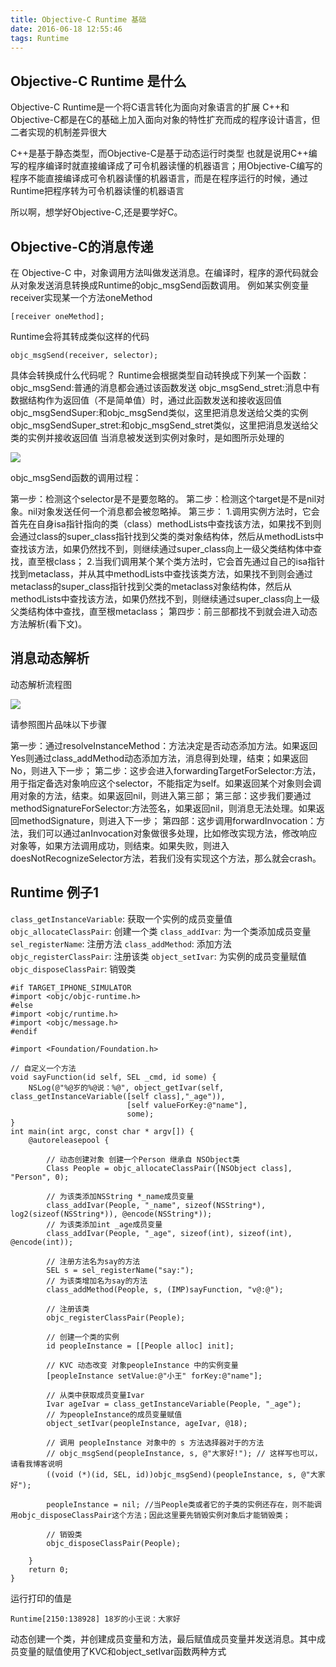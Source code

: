 ```yaml
---
title: Objective-C Runtime 基础
date: 2016-06-18 12:55:46
tags: Runtime
---
```


## Objective-C Runtime 是什么

Objective-C Runtime是一个将C语言转化为面向对象语言的扩展
C++和Objective-C都是在C的基础上加入面向对象的特性扩充而成的程序设计语言，但二者实现的机制差异很大
<!--more-->

C++是基于静态类型，而Objective-C是基于动态运行时类型
也就是说用C++编写的程序编译时就直接编译成了可令机器读懂的机器语言；用Objective-C编写的程序不能直接编译成可令机器读懂的机器语言，而是在程序运行的时候，通过Runtime把程序转为可令机器读懂的机器语言

所以啊，想学好Objective-C,还是要学好C。 

## Objective-C的消息传递

在 Objective-C 中，对象调用方法叫做发送消息。在编译时，程序的源代码就会从对象发送消息转换成Runtime的objc_msgSend函数调用。
例如某实例变量receiver实现某一个方法oneMethod

	[receiver oneMethod];

Runtime会将其转成类似这样的代码

	objc_msgSend(receiver, selector);

具体会转换成什么代码呢？
Runtime会根据类型自动转换成下列某一个函数：
objc_msgSend:普通的消息都会通过该函数发送
objc_msgSend_stret:消息中有数据结构作为返回值（不是简单值）时，通过此函数发送和接收返回值
objc_msgSendSuper:和objc_msgSend类似，这里把消息发送给父类的实例
objc_msgSendSuper_stret:和objc_msgSend_stret类似，这里把消息发送给父类的实例并接收返回值
当消息被发送到实例对象时，是如图所示处理的

![](http://7xt1bu.com1.z0.glb.clouddn.com/16.png)

objc_msgSend函数的调用过程：

第一步：检测这个selector是不是要忽略的。
第二步：检测这个target是不是nil对象。nil对象发送任何一个消息都会被忽略掉。
第三步：
1.调用实例方法时，它会首先在自身isa指针指向的类（class）methodLists中查找该方法，如果找不到则会通过class的super_class指针找到父类的类对象结构体，然后从methodLists中查找该方法，如果仍然找不到，则继续通过super_class向上一级父类结构体中查找，直至根class；
2.当我们调用某个某个类方法时，它会首先通过自己的isa指针找到metaclass，并从其中methodLists中查找该类方法，如果找不到则会通过metaclass的super_class指针找到父类的metaclass对象结构体，然后从methodLists中查找该方法，如果仍然找不到，则继续通过super_class向上一级父类结构体中查找，直至根metaclass；
第四步：前三部都找不到就会进入动态方法解析(看下文)。

## 消息动态解析

动态解析流程图

![](http://7xt1bu.com1.z0.glb.clouddn.com/17.png)

请参照图片品味以下步骤

第一步：通过resolveInstanceMethod：方法决定是否动态添加方法。如果返回Yes则通过class_addMethod动态添加方法，消息得到处理，结束；如果返回No，则进入下一步；
第二步：这步会进入forwardingTargetForSelector:方法，用于指定备选对象响应这个selector，不能指定为self。如果返回某个对象则会调用对象的方法，结束。如果返回nil，则进入第三部；
第三部：这步我们要通过methodSignatureForSelector:方法签名，如果返回nil，则消息无法处理。如果返回methodSignature，则进入下一步；
第四部：这步调用forwardInvocation：方法，我们可以通过anInvocation对象做很多处理，比如修改实现方法，修改响应对象等，如果方法调用成功，则结束。如果失败，则进入doesNotRecognizeSelector方法，若我们没有实现这个方法，那么就会crash。

## Runtime 例子1

`class_getInstanceVariable`: 获取一个实例的成员变量值
`objc_allocateClassPair`: 创建一个类
`class_addIvar`: 为一个类添加成员变量
`sel_registerName`: 注册方法
`class_addMethod`: 添加方法
`objc_registerClassPair`: 注册该类
`object_setIvar`: 为实例的成员变量赋值
`objc_disposeClassPair`: 销毁类


	#if TARGET_IPHONE_SIMULATOR
	#import <objc/objc-runtime.h>
	#else
	#import <objc/runtime.h>
	#import <objc/message.h>
	#endif

	#import <Foundation/Foundation.h>

	// 自定义一个方法
	void sayFunction(id self, SEL _cmd, id some) {
	    NSLog(@"%@岁的%@说：%@", object_getIvar(self, class_getInstanceVariable([self class],"_age")),
	                          [self valueForKey:@"name"],
	                          some);
	}
	int main(int argc, const char * argv[]) {
	    @autoreleasepool {
	        
	        // 动态创建对象 创建一个Person 继承自 NSObject类
	        Class People = objc_allocateClassPair([NSObject class], "Person", 0);
	        
	        // 为该类添加NSString *_name成员变量
	        class_addIvar(People, "_name", sizeof(NSString*), log2(sizeof(NSString*)), @encode(NSString*));
	        // 为该类添加int _age成员变量
	        class_addIvar(People, "_age", sizeof(int), sizeof(int), @encode(int));
	        
	        // 注册方法名为say的方法
	        SEL s = sel_registerName("say:");
	        // 为该类增加名为say的方法
	        class_addMethod(People, s, (IMP)sayFunction, "v@:@");
	        
	        // 注册该类
	        objc_registerClassPair(People);
	        
	        // 创建一个类的实例
	        id peopleInstance = [[People alloc] init];
	        
	        // KVC 动态改变 对象peopleInstance 中的实例变量
	        [peopleInstance setValue:@"小王" forKey:@"name"];
	        
	        // 从类中获取成员变量Ivar
	        Ivar ageIvar = class_getInstanceVariable(People, "_age");
	        // 为peopleInstance的成员变量赋值
	        object_setIvar(peopleInstance, ageIvar, @18);
	        
	        // 调用 peopleInstance 对象中的 s 方法选择器对于的方法
	        // objc_msgSend(peopleInstance, s, @"大家好!"); // 这样写也可以，请看我博客说明
	        ((void (*)(id, SEL, id))objc_msgSend)(peopleInstance, s, @"大家好");
	        
	        peopleInstance = nil; //当People类或者它的子类的实例还存在，则不能调用objc_disposeClassPair这个方法；因此这里要先销毁实例对象后才能销毁类；
	        
	        // 销毁类
	        objc_disposeClassPair(People);
	        
	    }
	    return 0;
	}

运行打印的值是 

	Runtime[2150:138928] 18岁的小王说：大家好

动态创建一个类，并创建成员变量和方法，最后赋值成员变量并发送消息。其中成员变量的赋值使用了KVC和object_setIvar函数两种方式
